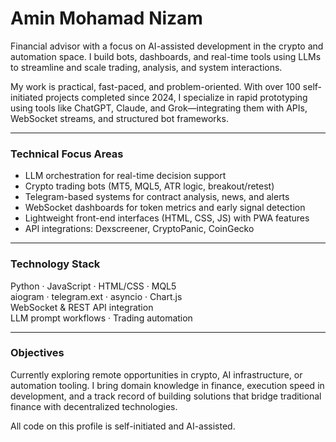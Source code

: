 # Amin Mohamad Nizam

Financial advisor with a focus on AI-assisted development in the crypto and automation space. I build bots, dashboards, and real-time tools using LLMs to streamline and scale trading, analysis, and system interactions.

My work is practical, fast-paced, and problem-oriented. With over 100 self-initiated projects completed since 2024, I specialize in rapid prototyping using tools like ChatGPT, Claude, and Grok—integrating them with APIs, WebSocket streams, and structured bot frameworks.

---

### Technical Focus Areas

- LLM orchestration for real-time decision support  
- Crypto trading bots (MT5, MQL5, ATR logic, breakout/retest)  
- Telegram-based systems for contract analysis, news, and alerts  
- WebSocket dashboards for token metrics and early signal detection  
- Lightweight front-end interfaces (HTML, CSS, JS) with PWA features  
- API integrations: Dexscreener, CryptoPanic, CoinGecko

---

### Technology Stack

Python · JavaScript · HTML/CSS · MQL5  
aiogram · telegram.ext · asyncio · Chart.js  
WebSocket & REST API integration  
LLM prompt workflows · Trading automation

---

### Objectives

Currently exploring remote opportunities in crypto, AI infrastructure, or automation tooling. I bring domain knowledge in finance, execution speed in development, and a track record of building solutions that bridge traditional finance with decentralized technologies.

All code on this profile is self-initiated and AI-assisted.

